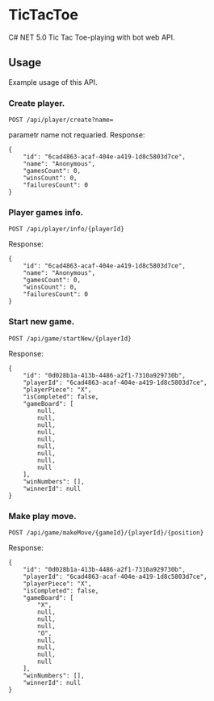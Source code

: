 # TicTacToe
C# NET 5.0 Tic Tac Toe-playing with bot web API.

## Usage 
Example usage of this API.

### Create player.
```
POST /api/player/create?name=
```
parametr name not requaried.
Response:
```
{
    "id": "6cad4863-acaf-404e-a419-1d8c5803d7ce",
    "name": "Anonymous",
    "gamesCount": 0,
    "winsCount": 0,
    "failuresCount": 0
}
```

### Player games info.
```
POST /api/player/info/{playerId}
```
Response:
```
{
    "id": "6cad4863-acaf-404e-a419-1d8c5803d7ce",
    "name": "Anonymous",
    "gamesCount": 0,
    "winsCount": 0,
    "failuresCount": 0
}
```

### Start new game.
```
POST /api/game/startNew/{playerId}
```
Response:
```
{
    "id": "0d028b1a-413b-4486-a2f1-7310a929730b",
    "playerId": "6cad4863-acaf-404e-a419-1d8c5803d7ce",
    "playerPiece": "X",
    "isCompleted": false,
    "gameBoard": [
        null,
        null,
        null,
        null,
        null,
        null,
        null,
        null,
        null
    ],
    "winNumbers": [],
    "winnerId": null
}
```

### Make play move.
```
POST /api/game/makeMove/{gameId}/{playerId}/{position}
```
Response:
```
{
    "id": "0d028b1a-413b-4486-a2f1-7310a929730b",
    "playerId": "6cad4863-acaf-404e-a419-1d8c5803d7ce",
    "playerPiece": "X",
    "isCompleted": false,
    "gameBoard": [
        "X",
        null,
        null,
        null,
        "O",
        null,
        null,
        null,
        null
    ],
    "winNumbers": [],
    "winnerId": null
}
```
